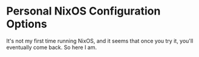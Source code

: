# Personal NixOS Configuration Options

It's not my first time running NixOS, and it seems that once you try it, you'll eventually come back. So here I am.
